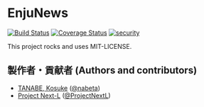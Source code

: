 # EnjuNews
[<img src="https://travis-ci.com/next-l/enju_news.svg?branch=1.3" alt="Build
Status" />](https://travis-ci.com/next-l/enju_news) [<img
src="https://coveralls.io/repos/next-l/enju_news/badge.svg?branch=1.3&service=
github" alt="Coverage Status"
/>](https://coveralls.io/github/next-l/enju_news?branch=1.3) [<img
src="https://hakiri.io/github/next-l/enju_news/1.3.svg" alt="security"
/>](https://hakiri.io/github/next-l/enju_news/1.3)

This project rocks and uses MIT-LICENSE.

## 製作者・貢献者 (Authors and contributors)
* [TANABE, Kosuke](https://github.com/nabeta) ([@nabeta](https://twitter.com/nabeta))
* [Project Next-L](https://www.next-l.jp) ([@ProjectNextL](https://twitter.com/ProjectNextL))

